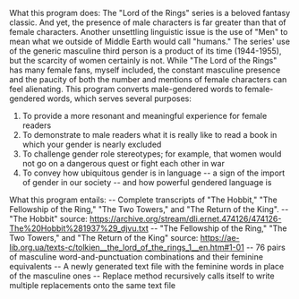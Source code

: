 What this program does:
The "Lord of the Rings" series is a beloved fantasy classic. And yet, the presence of male characters is far greater than that of female characters. 
Another unsettling linguistic issue is the use of "Men" to mean what we outside of Middle Earth would call "humans." The series' use of the generic
masculine third person is a product of its time (1944-1955), but the scarcity of women certainly is not. While "The Lord of the Rings" has many female fans,
myself included, the constant masculine presence and the paucity of both the number and mentions of female characters can feel alienating. This program
converts male-gendered words to female-gendered words, which serves several purposes: 
1) To provide a more resonant and meaningful experience for female readers
2) To demonstrate to male readers what it is really like to read a book in which your gender is nearly excluded
3) To challenge gender role stereotypes; for example, that women would not go on a dangerous quest or fight each other in war
4) To convey how ubiquitous gender is in language -- a sign of the import of gender in our society -- and how powerful gendered language is

What this program entails:
-- Complete transcripts of "The Hobbit," "The Fellowship of the Ring," "The Two Towers," and "The Return of the King". 
-- "The Hobbit" source: https://archive.org/stream/dli.ernet.474126/474126-The%20Hobbit%281937%29_djvu.txt
-- "The Fellowship of the Ring," "The Two Towers," and "The Return of the King" source: https://ae-lib.org.ua/texts-c/tolkien__the_lord_of_the_rings_1__en.htm#1-01
-- 76 pairs of masculine word-and-punctuation combinations and their feminine equivalents
-- A newly generated text file with the feminine words in place of the masculine ones
-- Replace method recursively calls itself to write multiple replacements onto the same text file
